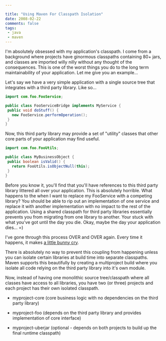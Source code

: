 ```yaml
---

title: "Using Maven For Classpath Isolation"
date: 2008-02-22
comments: false
tags:
 - java
 - maven
---
```


I'm absolutely obsessed with my application's classpath. I come from a background where projects have ginormous classpaths containing 80+ jars, and classes are imported willy nilly without any thought of the consequences. This is one of the worst things you do to the long term maintainability of your application. Let me give you an example...



Let's say we have a very simple application with a single source tree that integrates with a third party library. Like so...


```java
import com.foo.FooService;

public class FooServiceBridge implements MyService {
 public void doStuff() {
   new FooService.performOperation();
 }
}
```



Now, this third party library may provide a set of "utility" classes that other core parts of your application may find useful.


```java
import com.foo.FooUtils;

public class MyBusinessObject {
 public boolean isValid() {
   return FooUtils.isObjectNull(this);
 }
}
```



Before you know it, you'll find that you'll have references to this third party library littered all over your application. This is absolutely horrible. What happens to the when I want to replace my FooService with a competing library? You should be able to rip out an implementation of one service and replace it with another implementation with no impact to the rest of the application. Using a shared classpath for third party libraries essentially prevents you from migrating from one library to another. Your stuck with what you've got until the day you die. Okay, maybe the day your application dies... =)



I've gone through this process OVER and OVER again. Every time it happens, it makes [a little bunny cry](http://diveintomark.org/public/2006/07/you-make-bunny-cry.jpg).



There is absolutely no way to prevent this coupling from happening unless you can isolate certain libraries at build time into separate classpaths. Maven supports this beautifully by creating a multiproject build where you isolate all code relying on the third party library into it's own module.



Now, instead of having one monolithic source tree/classpath where all classes have access to all libraries, you have two (or three) projects and each project has their own isolated classpath.



  - myproject-core (core business logic with no dependencies on the third party library)


  - myproject-foo (depends on the third party library and provides implementation of core interface)


  - myproject-uberjar (optional - depends on both projects to build up the final runtime classpath)



